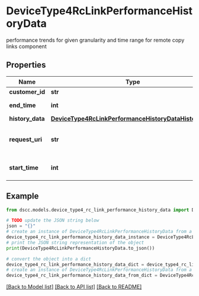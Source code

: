 # DeviceType4RcLinkPerformanceHistoryData

performance trends for given granularity and time range for remote copy links component

## Properties

Name | Type | Description | Notes
------------ | ------------- | ------------- | -------------
**customer_id** | **str** | customerId | [optional] 
**end_time** | **int** | end time of history data | [optional] 
**history_data** | [**DeviceType4RcLinkPerformanceHistoryDataHistoryData**](DeviceType4RcLinkPerformanceHistoryDataHistoryData.md) |  | [optional] 
**request_uri** | **str** | requestUri for detailed storage object | [optional] 
**start_time** | **int** | start time of history data | [optional] 

## Example

```python
from dscc.models.device_type4_rc_link_performance_history_data import DeviceType4RcLinkPerformanceHistoryData

# TODO update the JSON string below
json = "{}"
# create an instance of DeviceType4RcLinkPerformanceHistoryData from a JSON string
device_type4_rc_link_performance_history_data_instance = DeviceType4RcLinkPerformanceHistoryData.from_json(json)
# print the JSON string representation of the object
print(DeviceType4RcLinkPerformanceHistoryData.to_json())

# convert the object into a dict
device_type4_rc_link_performance_history_data_dict = device_type4_rc_link_performance_history_data_instance.to_dict()
# create an instance of DeviceType4RcLinkPerformanceHistoryData from a dict
device_type4_rc_link_performance_history_data_from_dict = DeviceType4RcLinkPerformanceHistoryData.from_dict(device_type4_rc_link_performance_history_data_dict)
```
[[Back to Model list]](../README.md#documentation-for-models) [[Back to API list]](../README.md#documentation-for-api-endpoints) [[Back to README]](../README.md)


